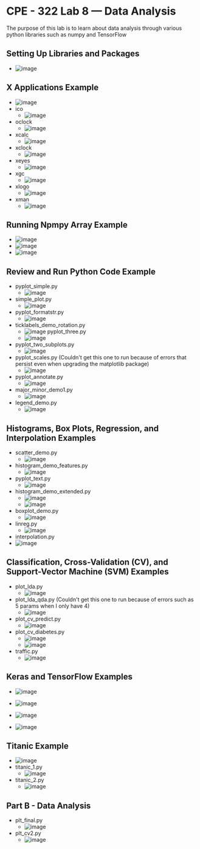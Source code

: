 # CPE - 322 Lab 8 — Data Analysis
The purpose of this lab is to learn about data analysis through various python libraries such as numpy and TensorFlow

## Setting Up Libraries and Packages
- ![image](https://github.com/h-pyo/cpe-322/assets/89234087/8a42921f-8270-4bac-8525-a377dce885fc)

## X Applications Example
- ![image](https://github.com/h-pyo/cpe-322/assets/89234087/8c38fef9-3507-43da-8f4b-31f7bf37b4f1)
- ico
  - ![image](https://github.com/h-pyo/cpe-322/assets/89234087/9d48ecd9-3aa8-4a5b-87b5-40ea4f71c692)
- oclock
  - ![image](https://github.com/h-pyo/cpe-322/assets/89234087/4c31d4f5-f82d-4bf0-8c47-6f86585d8695)
- xcalc
  - ![image](https://github.com/h-pyo/cpe-322/assets/89234087/91550585-dc2b-4fc9-9249-49ede8012595)
- xclock
  - ![image](https://github.com/h-pyo/cpe-322/assets/89234087/8ffe78ab-910b-4757-84a9-667cd29768ad)
- xeyes
  - ![image](https://github.com/h-pyo/cpe-322/assets/89234087/997780ef-81ad-4879-9122-d2b82fc6f0c4)
- xgc
  - ![image](https://github.com/h-pyo/cpe-322/assets/89234087/f8a6f57e-6eb8-4429-b718-f650f8e4a15e)
- xlogo
  - ![image](https://github.com/h-pyo/cpe-322/assets/89234087/08542bba-45b4-44fe-b2bc-fdec30db37d9)
- xman
  - ![image](https://github.com/h-pyo/cpe-322/assets/89234087/f2eebedb-6a9d-49c1-a90f-fb73dd965ade)

## Running Npmpy Array Example
- ![image](https://github.com/h-pyo/cpe-322/assets/89234087/eee4edb2-6229-403b-9e4e-73ff28189e86)
- ![image](https://github.com/h-pyo/cpe-322/assets/89234087/665a9809-91a8-463c-8665-fb9663cccfcb)
- ![image](https://github.com/h-pyo/cpe-322/assets/89234087/af4e9d6f-ec12-4a63-ab0e-f3ab86088ff4)

## Review and Run Python Code Example
- pyplot_simple.py
  - ![image](https://github.com/h-pyo/cpe-322/assets/89234087/2e049d4c-b9f8-4f51-9297-809bfdf32e4a)
- simple_plot.py
  - ![image](https://github.com/h-pyo/cpe-322/assets/89234087/2de53fc6-3318-4854-b196-875e58591299)
- pyplot_formatstr.py
  - ![image](https://github.com/h-pyo/cpe-322/assets/89234087/fb9ea457-78cd-467c-a4b9-e905f11f358a)
- ticklabels_demo_rotation.py
  - ![image](https://github.com/h-pyo/cpe-322/assets/89234087/beed9ff6-5b82-4958-8149-8ff06d58a824)
 pyplot_three.py
  - ![image](https://github.com/h-pyo/cpe-322/assets/89234087/04f1c978-91cd-45db-bdd3-8d5cb1167dce)
- pyplot_two_subplots.py
  - ![image](https://github.com/h-pyo/cpe-322/assets/89234087/25b83a58-69cd-4c58-9240-11e043a86183)
- pyplot_scales.py (Couldn't get this one to run because of errors that persist even when upgrading the matplotlib package)
  - ![image](https://github.com/h-pyo/cpe-322/assets/89234087/a125bce0-2a9c-4d5c-be13-443796edadc3)
- pyplot_annotate.py
  - ![image](https://github.com/h-pyo/cpe-322/assets/89234087/95e00a79-252f-4acf-9c8a-24549d1a279a)
- major_minor_demo1.py
  - ![image](https://github.com/h-pyo/cpe-322/assets/89234087/9c65725a-6093-4b89-b5a5-cdb3a1322c22)
- legend_demo.py
  - ![image](https://github.com/h-pyo/cpe-322/assets/89234087/8fa20c60-98c0-465b-a6b7-55ba83fea729)

## Histograms, Box Plots, Regression, and Interpolation Examples
- scatter_demo.py
  - ![image](https://github.com/h-pyo/cpe-322/assets/89234087/327fc2cb-e993-4009-800b-f4595b5979e9)
- histogram_demo_features.py
  - ![image](https://github.com/h-pyo/cpe-322/assets/89234087/d415a6b1-d432-4438-9670-ef06e15a3d3d)
- pyplot_text.py
  - ![image](https://github.com/h-pyo/cpe-322/assets/89234087/a50bc3ef-00e7-4eca-96bc-46f3454600ad)
- histogram_demo_extended.py
  - ![image](https://github.com/h-pyo/cpe-322/assets/89234087/451db5a9-fc2e-4c0a-8c6e-0389cfc46cbc)
  - ![image](https://github.com/h-pyo/cpe-322/assets/89234087/a7bfcafd-de22-4a0e-9568-1bf325470a29)
- boxplot_demo.py
  - ![image](https://github.com/h-pyo/cpe-322/assets/89234087/7e6f5059-5fef-469b-9643-5174e07fadc6)
- linreg.py
  - ![image](https://github.com/h-pyo/cpe-322/assets/89234087/30d8fed0-5fde-433f-9d89-29161e4528b9)
 - interpolation.py
  - ![image](https://github.com/h-pyo/cpe-322/assets/89234087/b10fba92-a238-4378-8675-85f12d35d2c3)

## Classification, Cross-Validation (CV), and Support-Vector Machine (SVM) Examples
- plot_lda.py
  - ![image](https://github.com/h-pyo/cpe-322/assets/89234087/6c472d90-9ef8-4c56-a8a4-dac52d464a87)
- plot_lda_qda.py (Couldn't get this one to run because of errors such as 5 params when I only have 4)
  - ![image](https://github.com/h-pyo/cpe-322/assets/89234087/7946ba94-044f-4576-bcb2-482db0c329b7)
- plot_cv_predict.py
  - ![image](https://github.com/h-pyo/cpe-322/assets/89234087/4840711d-97cd-45ae-bad3-db85b6b244fb)
- plot_cv_diabetes.py
  - ![image](https://github.com/h-pyo/cpe-322/assets/89234087/3407dc35-7f5c-47c4-95cf-9c39806ace93)
  - ![image](https://github.com/h-pyo/cpe-322/assets/89234087/58c864b4-b5c4-4dd9-9712-8bcd876fe018)
- traffic.py
  - ![image](https://github.com/h-pyo/cpe-322/assets/89234087/72ee4626-069b-47cf-88ff-1c38ef574ed1)

## Keras and TensorFlow Examples
- ![image](https://github.com/h-pyo/cpe-322/assets/89234087/05c5118b-9ba6-406a-a6ba-823563a4ec95)
- ![image](https://github.com/h-pyo/cpe-322/assets/89234087/c7e9ce90-101a-4eb0-8eda-9a9a6a9db98b)

- ![image](https://github.com/h-pyo/cpe-322/assets/89234087/7d88efd2-b841-4bd7-a0b3-580421c50199)
- ![image](https://github.com/h-pyo/cpe-322/assets/89234087/92f0c27e-b0c5-480b-b401-0934513489e0)

## Titanic Example
- ![image](https://github.com/h-pyo/cpe-322/assets/89234087/54093502-1a93-4e19-8413-eed262c6977f)
- titanic_1.py
  - ![image](https://github.com/h-pyo/cpe-322/assets/89234087/1dce6530-453c-4bac-910d-082d85560278)
- titanic_2.py
  - ![image](https://github.com/h-pyo/cpe-322/assets/89234087/4a62b017-68e4-48d7-8c49-8ffcb0fdac43)

## Part B - Data Analysis
- plt_final.py
  - ![image](https://github.com/h-pyo/cpe-322/assets/89234087/bc8716a2-0c65-45b8-bc74-3577f158a07a)
- plt_cv2.py
  - ![image](https://github.com/h-pyo/cpe-322/assets/89234087/482ec772-b614-4f9f-b74b-0a8b8a136568)



